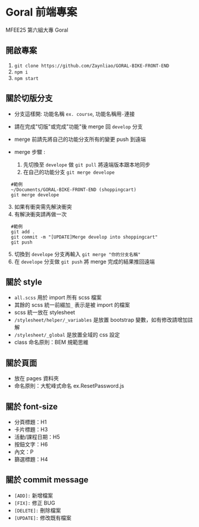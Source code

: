 # Goral 前端專案

MFEE25 第六組大專 Goral

## 開啟專案

1. `git clone https://github.com/Zaynliao/GORAL-BIKE-FRONT-END`
2. `npm i`
3. `npm start`

## 關於切版分支

- 分支這樣開: 功能名稱 `ex. course`, 功能名稱用`-`連接
- 請在完成"切版"或完成"功能"後 merge 回 `develop` 分支
- merge 前請先將自己的功能分支所有的變更 push 到遠端

- merge 步驟 :
  1. 先切換至 `develope` 做 `git pull` 將遠端版本跟本地同步
  2. 在自己的功能分支 `git merge develope`

```bash=
  #範例
  ~/Documents/GORAL-BIKE-FRONT-END (shoppingcart)
  git merge develope
```

3. 如果有衝突需先解決衝突
4. 有解決衝突請再做一次

```bash=
  #範例
  git add .
  git commit -m "[UPDATE]Merge develop into shoppingcart"
  git push

```

5. 切換到 `develope` 分支再輸入 `git merge "你的分支名稱"`
6. 在 `develope` 分支做 `git push` 將 merge 完成的結果推回遠端

## 關於 style

- `all.scss` 用於 import 所有 scss 檔案
- 其餘的 scss 統一前綴加`_` 表示是被 import 的檔案
- scss 統一放在 stylesheet
- `/stylesheet/helper/_variables` 是放置 bootstrap 變數，如有修改請增加註解
- `/stylesheet/_global` 是放置全域的 css 設定
- class 命名原則：BEM 規範思維

## 關於頁面

- 放在 pages 資料夾
- 命名原則：大駝峰式命名 ex.ResetPassword.js

## 關於 font-size

- 分頁標題：H1
- 卡片標題：H3
- 活動/課程日期：H5
- 按鈕文字：H6
- 內文：P
- 篩選標題：H4

## 關於 commit message

- `[ADD]:` 新增檔案
- `[FIX]:` 修正 BUG
- `[DELETE]:` 刪除檔案
- `[UPDATE]:` 修改既有檔案
